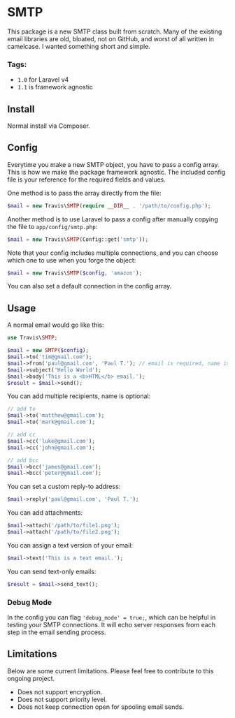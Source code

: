 # SMTP

This package is a new SMTP class built from scratch.  Many of the existing email libraries are old, bloated, not on GitHub, and worst of all written in camelcase.  I wanted something short and simple.

### Tags:

- ``1.0`` for Laravel v4
- ``1.1`` is framework agnostic

## Install

Normal install via Composer.

## Config

Everytime you make a new SMTP object, you have to pass a config array.  This is how we make the package framework agnostic.  The included config file is your reference for the required fields and values.

One method is to pass the array directly from the file:

```php
$mail = new Travis\SMTP(require __DIR__ . '/path/to/config.php');
```

Another method is to use Laravel to pass a config after manually copying the file to ``app/config/smtp.php``:

```php
$mail = new Travis\SMTP(Config::get('smtp'));
```

Note that your config includes multiple connections, and you can choose which one to use when you forge the object:

```php
$mail = new Travis\SMTP($config, 'amazon');
```

You can also set a default connection in the config array.

## Usage

A normal email would go like this:

```php
use Travis\SMTP;

$mail = new SMTP($config);
$mail->to('tim@gmail.com');
$mail->from('paul@gmail.com', 'Paul T.'); // email is required, name is optional
$mail->subject('Hello World');
$mail->body('This is a <b>HTML</b> email.');
$result = $mail->send();
```

You can add multiple recipients, name is optional:

```php
// add to
$mail->to('matthew@gmail.com');
$mail->to('mark@gmail.com');

// add cc
$mail->cc('luke@gmail.com');
$mail->cc('john@gmail.com');

// add bcc
$mail->bcc('james@gmail.com');
$mail->bcc('peter@gmail.com');
```

You can set a custom reply-to address:

```php
$mail->reply('paul@gmail.com', 'Paul T.');
```

You can add attachments:

```php
$mail->attach('/path/to/file1.png');
$mail->attach('/path/to/file2.png');
```

You can assign a text version of your email:

```php
$mail->text('This is a text email.');
```

You can send text-only emails:

```php
$result = $mail->send_text();
```

### Debug Mode

In the config you can flag ``'debug_mode' = true;``, which can be helpful in testing your SMTP connections.  It will echo server responses from each step in the email sending process.

## Limitations

Below are some current limitations.  Please feel free to contribute to this ongoing project.

* Does not support encryption.
* Does not support priority level.
* Does not keep connection open for spooling email sends.
